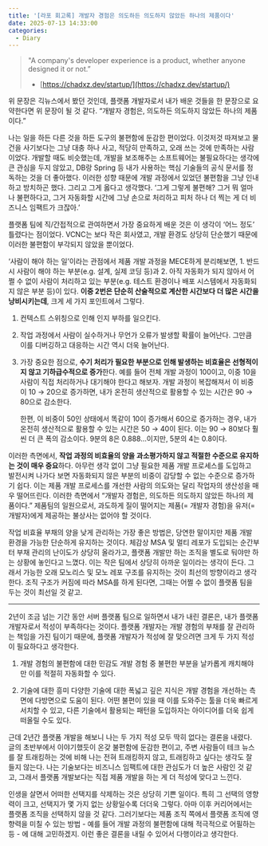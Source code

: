 ```yaml
---
title: '[라포 회고록] 개발자 경험은 의도하든 의도하지 않았든 하나의 제품이다'
date: 2025-07-13 14:33:00
categories:
  - Diary
---
```


> "A company's developer experience is a product, whether anyone designed it or not.”
>
> - [https://chadxz.dev/startup/](https://chadxz.dev/startup/)
>
>

위 문장은 긱뉴스에서 봤던 것인데, 플랫폼 개발자로서 내가 배운 것들을 한 문장으로 요약한다면 위 문장이 될 것 같다. “개발자 경험은, 의도하든 의도하지 않았든 하나의 제품이다.”


나는 일을 하든 다른 것을 하든 도구의 불편함에 둔감한 편이었다. 이것저것 따져보고 물건을 사기보다는 그냥 대충 하나 사고, 적당히 만족하고, 오래 쓰는 것에 만족하는 사람이었다. 개발할 때도 비슷했는데, 개발을 보조해주는 소프트웨어는 불필요하다는 생각에 큰 관심을 두지 않았고, DB랑 Spring 등 내가 사용하는 핵심 기술들의 공식 문서를 정독하는 것을 더 좋아했다. 이러한 성향 때문에 개발 과정에서 있었던 불편함을 그냥 인내하고 방치하곤 했다. 그리고 그게 옳다고 생각했다. ‘그게 그렇게 불편해? 그거 뭐 얼마나 불편하다고, 그거 자동화할 시간에 그냥 손으로 처리하고 피처 하나 더 찍는 게 더 비즈니스 임팩트가 크잖아.’


플랫폼 팀에 직/간접적으로 관여하면서 가장 중요하게 배운 것은 이 생각이 ‘어느 정도’ 틀렸다는 점이었다. VCNC는 보다 작은 회사였고, 개발 환경도 상당히 단순했기 때문에 이러한 불편함이 부각되지 않았을 뿐이었다.


‘사람이 해야 하는 일’이라는 관점에서 제품 개발 과정을 MECE하게 분리해보면, 1. 반드시 사람이 해야 하는 부분(e.g. 설계, 실제 코딩 등)과 2. 아직 자동화가 되지 않아서 어쩔 수 없이 사람이 처리하고 있는 부분(e.g. 테스트 환경이나 배포 시스템에서 자동화되지 않은 부분 등)이 있다. **이중 2번은 단순히 산술적으로 계산한 시간보다 더 많은 시간을 낭비시키는데**, 크게 세 가지 포인트에서 그렇다.

1. 컨텍스트 스위칭으로 인해 인지 부하를 일으킨다.
2. 작업 과정에서 사람이 실수하거나 무언가 오류가 발생할 확률이 늘어난다. 그만큼 이를 디버깅하고 대응하는 시간 역시 더욱 늘어난다.
3. 가장 중요한 점으로, **수기 처리가 필요한 부분으로 인해 발생하는 비효율은 선형적이지 않고 기하급수적으로 증가**한다.
    예를 들어 전체 개발 과정이 100이고, 이중 10을 사람이 직접 처리하거나 대기해야 한다고 해보자. 개발 과정이 복잡해져서 이 비중이 10 → 20으로 증가하면, 내가 온전히 생산적으로 활용할 수 있는 시간은 90 → 80으로 감소한다.

    한편, 이 비중이 50인 상태에서 똑같이 10이 증가해서 60으로 증가하는 경우, 내가 온전히 생산적으로 활용할 수 있는 시간은 50 → 40이 된다. 이는 90 → 80보다 훨씬 더 큰 폭의 감소이다. 9분의 8은 0.888…이지만, 5분의 4는 0.8이다.


이러한 측면에서, **작업 과정의 비효율의 양을 과소평가하지 않고 적절한 수준으로 유지하는 것이 매우 중요**하다. 아무런 생각 없이 그냥 필요한 제품 개발 프로세스를 도입하고 발전시켜 나가다 보면 자동화되지 않은 부분의 비중이 감당할 수 없는 수준으로 증가하기 쉽다. 이는 제품 개발 프로세스를 개선한 사람의 의도와는 달리 작업자의 생산성을 매우 떨어뜨린다. 이러한 측면에서 “개발자 경험은, 의도하든 의도하지 않았든 하나의 제품이다.” 제품팀의 일원으로서, 과도하게 질이 떨어지는 제품(= 개발자 경험)을 유저(= 개발자)에게 제공하는 불상사는 없어야 할 것이다.


작업 비효율 부채의 양을 낮게 관리하는 가장 좋은 방법은, 당연한 말이지만 제품 개발 환경을 가능한 단순하게 유지하는 것이다. 체감상 MSA 및 멀티 레포가 도입되는 순간부터 부채 관리의 난이도가 상당히 올라가고, 플랫폼 개발만 하는 조직을 별도로 둬야만 하는 상황에 놓인다고 느꼈다. 이는 작은 팀에서 상당히 아까운 일이라는 생각이 든다. 그래서 가능한 오래 모노리스 및 모노 레포 구조를 유지하는 것이 최선의 방향이라고 생각한다. 조직 구조가 커짐에 따라 MSA를 하게 된다면, 그때는 어쩔 수 없이 플랫폼 팀을 두는 것이 최선일 것 같고.


---


2년이 조금 넘는 기간 동안 서버 플랫폼 팀으로 일하면서 내가 내린 결론은, 내가 플랫폼 개발자로서 적성이 부족하다는 것이다. 플랫폼 개발자는 개발 경험의 부채를 잘 관리하는 책임을 가진 팀이기 때문에, 플랫폼 개발자가 적성에 잘 맞으려면 크게 두 가지 적성이 필요하다고 생각한다.

1. 개발 경험의 불편함에 대한 민감도
    개발 경험 중 불편한 부분을 날카롭게 캐치해야만 이를 적절히 자동화할 수 있다.

2. 기술에 대한 흥미
    다양한 기술에 대한 폭넓고 깊은 지식은 개발 경험을 개선하는 측면에 다방면으로 도움이 된다. 어떤 불편이 있을 때 이를 도와주는 툴을 더욱 빠르게 서치할 수 있고, 다른 기술에서 활용되는 패턴을 도입하자는 아이디어를 더욱 쉽게 떠올릴 수도 있다.


근데 2년간 플랫폼 개발을 해보니 나는 두 가지 적성 모두 딱히 없다는 결론을 내렸다. 글의 초반부에서 이야기했듯이 온갖 불편함에 둔감한 편이고, 주변 사람들이 테크 뉴스를 잘 트래킹하는 것에 비해 나는 전혀 트래킹하지 않고, 트래킹하고 싶다는 생각도 잘 들지 않는다. 나는 기술보다는 비즈니스 임팩트에 대한 관심도가 더 높은 사람인 것 같고, 그래서 플랫폼 개발보다는 직접 제품 개발을 하는 게 더 적성에 맞다고 느낀다.


인생을 살면서 어떠한 선택지를 삭제하는 것은 상당히 기쁜 일이다. 특히 그 선택의 영향력이 크고, 선택지가 몇 가지 없는 상황일수록 더더욱 그렇다. 아마 이후 커리어에서는 플랫폼 조직을 선택하지 않을 것 같다. 그러기보다는 제품 조직 쪽에서 플랫폼 조직에 영향력을 미칠 수 있는 방법 - 예를 들어 개발 과정의 불편함에 대해 적극적으로 어필하는 등 - 에 대해 고민하겠지. 이런 좋은 결론을 내릴 수 있어서 다행이라고 생각한다.

